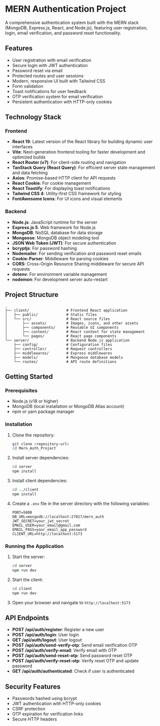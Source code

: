 # MERN Authentication Project

A comprehensive authentication system built with the MERN stack (MongoDB, Express.js, React, and Node.js), featuring user registration, login, email verification, and password reset functionality.

## Features

- User registration with email verification
- Secure login with JWT authentication
- Password reset via email
- Protected routes and user sessions
- Modern, responsive UI built with Tailwind CSS
- Form validation
- Toast notifications for user feedback
- OTP verification system for email verification
- Persistent authentication with HTTP-only cookies

## Technology Stack

### Frontend

- **React 19**: Latest version of the React library for building dynamic user interfaces
- **Vite**: Next-generation frontend tooling for faster development and optimized builds
- **React Router (v7)**: For client-side routing and navigation
- **TanStack Query (React Query)**: For efficient server state management and data fetching
- **Axios**: Promise-based HTTP client for API requests
- **React Cookie**: For cookie management
- **React Toastify**: For displaying toast notifications
- **Tailwind CSS 4**: Utility-first CSS framework for styling
- **FontAwesome Icons**: For UI icons and visual elements

### Backend

- **Node.js**: JavaScript runtime for the server
- **Express.js 5**: Web framework for Node.js
- **MongoDB**: NoSQL database for data storage
- **Mongoose**: MongoDB object modeling tool
- **JSON Web Token (JWT)**: For secure authentication
- **bcryptjs**: For password hashing
- **Nodemailer**: For sending verification and password reset emails
- **Cookie-Parser**: Middleware for parsing cookies
- **CORS**: Cross-Origin Resource Sharing middleware for secure API requests
- **dotenv**: For environment variable management
- **nodemon**: For development server auto-restart

## Project Structure

```
.
├── client/                 # Frontend React application
│   ├── public/             # Static files
│   └── src/                # React source files
│       ├── assets/         # Images, icons, and other assets
│       ├── components/     # Reusable UI components
│       ├── context/        # React context for state management
│       └── pages/          # React page components
└── server/                 # Backend Node.js application
    ├── config/             # Configuration files
    ├── controller/         # Request controllers
    ├── middlewares/        # Express middlewares
    ├── models/             # Mongoose database models
    └── routes/             # API route definitions
```

## Getting Started

### Prerequisites

- Node.js (v18 or higher)
- MongoDB (local installation or MongoDB Atlas account)
- npm or yarn package manager

### Installation

1. Clone the repository:
   ```bash
   git clone <repository-url>
   cd Mern_Auth_Project
   ```

2. Install server dependencies:
   ```bash
   cd server
   npm install
   ```

3. Install client dependencies:
   ```bash
   cd ../client
   npm install
   ```

4. Create a `.env` file in the server directory with the following variables:
   ```
   PORT=5000
   DB_URL=mongodb://localhost:27017/mern_auth
   JWT_SECRET=your_jwt_secret
   EMAIL_USER=your_email@gmail.com
   EMAIL_PASS=your_email_app_password
   CLIENT_URL=http://localhost:5173
   ```

### Running the Application

1. Start the server:
   ```bash
   cd server
   npm run dev
   ```

2. Start the client:
   ```bash
   cd client
   npm run dev
   ```

3. Open your browser and navigate to `http://localhost:5173`

## API Endpoints

- **POST /api/auth/register**: Register a new user
- **POST /api/auth/login**: User login
- **GET /api/auth/logout**: User logout
- **POST /api/auth/send-verify-otp**: Send email verification OTP
- **POST /api/auth/verify-email**: Verify email with OTP
- **POST /api/auth/send-reset-otp**: Send password reset OTP
- **POST /api/auth/verify-reset-otp**: Verify reset OTP and update password
- **GET /api/auth/authenticated**: Check if user is authenticated

## Security Features

- Passwords hashed using bcrypt
- JWT authentication with HTTP-only cookies
- CSRF protection
- OTP expiration for verification links
- Secure HTTP headers